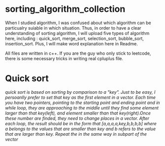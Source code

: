 # sorting_algorithm_collection
When I studied algorithm, I was confused about which algorithm can be particualry suiable in which situation. Thus, in order to have a clear understanding of sorting algorithm, I will upload five types of algorithm here, including : quick_sort, merge_sort, selection_sort, bubble_sort, insertion_sort. Plus, I will make word explanation here in Readme.

All files are written in c++. If you are the guy who only stick to leetcode, there is some necessary tricks in writing real cpluplus file. 


# Quick sort
*quick sort is based on sorting by comparison to a "key". Just to be easy, I persoanlly prefer to set that key as the first element in a vector. Each time you have two pointers, pointing to the starting point and ending point and in while loop, they are approaching to the middle until they find some element larger than that key(left), and element smaller than that key(right).Once these number are finded, they need to change places in a vector.  After each loop, the result should be in the form that [a,a,a,a,key,b,b,b,b] where a belongs to the values that are smaller than key and b refers to the value that are larger than key. Repeat the in the same way in subpart of the vector*
